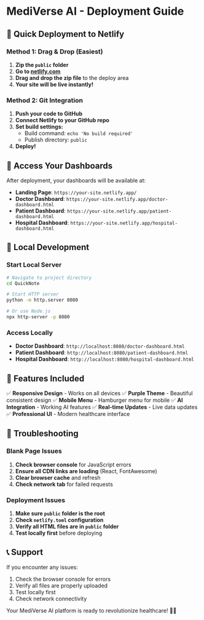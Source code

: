 # MediVerse AI - Deployment Guide

## 🚀 Quick Deployment to Netlify

### Method 1: Drag & Drop (Easiest)
1. **Zip the `public` folder**
2. **Go to [netlify.com](https://netlify.com)**
3. **Drag and drop the zip file** to the deploy area
4. **Your site will be live instantly!**

### Method 2: Git Integration
1. **Push your code to GitHub**
2. **Connect Netlify to your GitHub repo**
3. **Set build settings:**
   - Build command: `echo 'No build required'`
   - Publish directory: `public`
4. **Deploy!**

## 📱 Access Your Dashboards

After deployment, your dashboards will be available at:
- **Landing Page**: `https://your-site.netlify.app/`
- **Doctor Dashboard**: `https://your-site.netlify.app/doctor-dashboard.html`
- **Patient Dashboard**: `https://your-site.netlify.app/patient-dashboard.html`
- **Hospital Dashboard**: `https://your-site.netlify.app/hospital-dashboard.html`

## 🔧 Local Development

### Start Local Server
```bash
# Navigate to project directory
cd QuickNote

# Start HTTP server
python -m http.server 8080

# Or use Node.js
npx http-server -p 8080
```

### Access Locally
- **Doctor Dashboard**: `http://localhost:8080/doctor-dashboard.html`
- **Patient Dashboard**: `http://localhost:8080/patient-dashboard.html`
- **Hospital Dashboard**: `http://localhost:8080/hospital-dashboard.html`

## 🎨 Features Included

✅ **Responsive Design** - Works on all devices
✅ **Purple Theme** - Beautiful consistent design
✅ **Mobile Menu** - Hamburger menu for mobile
✅ **AI Integration** - Working AI features
✅ **Real-time Updates** - Live data updates
✅ **Professional UI** - Modern healthcare interface

## 🐛 Troubleshooting

### Blank Page Issues
1. **Check browser console** for JavaScript errors
2. **Ensure all CDN links are loading** (React, FontAwesome)
3. **Clear browser cache** and refresh
4. **Check network tab** for failed requests

### Deployment Issues
1. **Make sure `public` folder is the root**
2. **Check `netlify.toml` configuration**
3. **Verify all HTML files are in `public` folder**
4. **Test locally first** before deploying

## 📞 Support

If you encounter any issues:
1. Check the browser console for errors
2. Verify all files are properly uploaded
3. Test locally first
4. Check network connectivity

Your MediVerse AI platform is ready to revolutionize healthcare! 🏥✨
